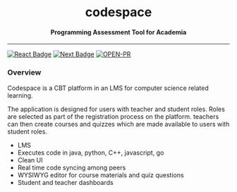 <h1 align="center"> codespace </h1>
<h4 align="center">Programming Assessment Tool for Academia </h4>
                         
---

[![React Badge](http://img.shields.io/badge/Powered%20By-React-blue?style=for-the-badge&logo=react)](https://reactjs.org/)
[![Next Badge](http://img.shields.io/badge/Built%20with-Next.js-brown?style=for-the-badge)](https://nextjs.org/)
[![OPEN-PR](https://img.shields.io/badge/Open%20For-PR-orange?style=for-the-badge&logo=github)](https://github.com/shreyshreyansh/Peer-Coder)


### Overview

Codespace is a CBT platform in an LMS for computer science related learning. 

The application is designed for users with teacher and student roles. Roles are selected as part of the registration process on the platform. teachers can then create courses and quizzes which are made available to users with student roles. 

- LMS
- Executes code in java, python, C++, javascript, go
- Clean UI
- Real time code syncing among peers
- WYSIWYG editor for course materials and quiz questions
- Student and teacher dashboards
